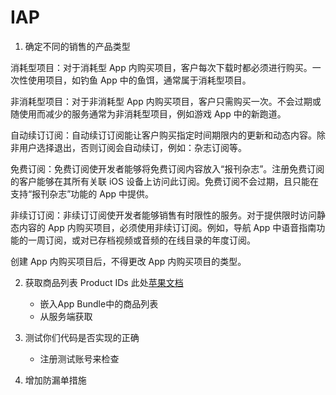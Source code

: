 # IAP 

1. 确定不同的销售的产品类型
	
消耗型项目：对于消耗型 App 内购买项目，客户每次下载时都必须进行购买。一次性使用项目，如钓鱼 App 中的鱼饵，通常属于消耗型项目。

非消耗型项目：对于非消耗型 App 内购买项目，客户只需购买一次。不会过期或随使用而减少的服务通常为非消耗型项目，例如游戏 App 中的新跑道。

自动续订订阅：自动续订订阅能让客户购买指定时间期限内的更新和动态内容。除非用户选择退出，否则订阅会自动续订，例如：杂志订阅等。

免费订阅：免费订阅使开发者能够将免费订阅内容放入“报刊杂志”。注册免费订阅的客户能够在其所有关联 iOS 设备上访问此订阅。免费订阅不会过期，且只能在支持“报刊杂志”功能的 App 中提供。

非续订订阅：非续订订阅使开发者能够销售有时限性的服务。对于提供限时访问静态内容的 App 内购买项目，必须使用非续订订阅。例如，导航 App 中语音指南功能的一周订阅，或对已存档视频或音频的在线目录的年度订阅。

创建 App 内购买项目后，不得更改 App 内购买项目的类型。
	
2. 获取商品列表 Product IDs 此处[苹果文档](https://developer.apple.com/library/ios/documentation/NetworkingInternet/Conceptual/StoreKitGuide/Chapters/ShowUI.html#//apple_ref/doc/uid/TP40008267-CH3-SW5)
	- 嵌入App Bundle中的商品列表 
	- 从服务端获取

3. 测试你们代码是否实现的正确
	- 注册测试账号来检查

4. 增加防漏单措施
	





















